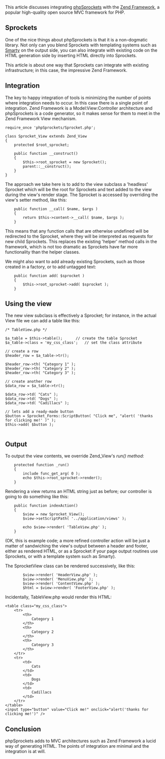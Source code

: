 This article discusses integrating [phpSprockets](http://code.google.com/p/phpsprockets/) with the [Zend Framework](http://framework.zend.com), a popular high-quality open source MVC framework for PHP.

## Sprockets ##
One of the nice things about phpSprockets is that it is a non-dogmatic library. Not only can you blend Sprockets with templating systems such as [Smarty](http://smarty.php.net/) on the output side, you can also integrate with existing code on the HTML generation side by inserting HTML directly into Sprockets.

This article is about one way that Sprockets can integrate with existing infrastructure; in this case, the impressive Zend Framework.

## Integration ##
The key to happy integration of tools is minimizing the number of points where integration needs to occur. In this case there is a single point of integration. Zend Framework is a Model:View:Controller architecture and phpSprockets is a code generator, so it makes sense for them to meet in the Zend Framework View mechanism.

```
require_once 'phpSprockets/Sprocket.php';

class Sprocket_View extends Zend_View
{
	protected $root_sprocket;

	public function __construct()
	{
		$this->root_sprocket = new Sprocket();
		parent::__construct();
	}
}
```

The approach we take here is to add to the view subclass a 'headless' Sprocket which will be the root for Sprockets and text added to the view during the view's render stage. The Sprocket is accessed by overriding the view's setter method, like this:

```
	public function __call( $name, $args )
	{
		return $this->content->__call( $name, $args );
	}
```

This means that any function calls that are otherwise undefined will be redirected to the Sprocket, where they will be interpreted as requests for new child Sprockets. This replaces the existing 'helper' method calls in the framework, which is not too dramatic as Sprockets have far more functionality than the helper classes.

We might also want to add already existing Sprockets, such as those created in a factory, or to add untagged text:

```
	public function add( $sprocket )
	{
		$this->root_sprocket->add( $sprocket );
 	}
```

## Using the view ##
The new view subclass is effectively a Sprocket; for instance, in the actual View file we can add a table like this:
```
/* TableView.php */

$a_table = $this->table();		// create the table Sprocket
$a_table->class = 'my_css_class';	// set the class attribute

// create a row
$header_row = $a_table->tr();

$header_row->th( "Category 1" );
$header_row->th( "Category 2" );
$header_row->th( "Category 3" );

// create another row
$data_row = $a_table->tr();

$data_row->td( "Cats" );
$data_row->td( "Dogs" );
$data_row->td( "Cadillacs" );

// lets add a ready-made button
$button = Sprocket_Forms::ScriptButton( "Click me", "alert( 'thanks for clicking me!' )" );
$this->add( $button );
 
```

## Output ##
To output the view contents, we override Zend\_View's _run() method:_

```
	protected function _run()
	{
		include func_get_arg( 0 );
		echo $this->root_sprocket->render();
	}
```

Rendering a view returns an HTML string just as before; our controller is going to do something like this:

```
	public function indexAction()
	{
		$view = new Sprocket_View();
		$view->setScriptPath( '../application/views' );

		echo $view->render( 'TableView.php' );
	}
```

(OK, this is example code; a more refined controller action will be just a matter of sandwiching the view's output between a header and footer, either as rendered HTML, or as a Sprocket if your page output routines use Sprockets, or with a template system such as Smarty).

The SprocketView class can be rendered successively, like this:
```
		$view->render( 'HeaderView.php' );
		$view->render( 'MenuView.php' );
		$view->render( 'ContentView.php' );
		$html = $view->render( 'FooterView.php' );
```

Incidentally, TableView.php would render this HTML:
```
<table class="my_css_class">
	<tr>
		<th>
			Category 1
		</th>
		<th>
			Category 2
		</th>
		<th>
			Category 3
		</th>
	</tr>
	<tr>
		<td>
			Cats
		</td>
		<td>
			Dogs
		</td>
		<td>
			Cadillacs
		</td>
	</tr>
</table>
<input type="button" value="Click me!" onclick="alert('thanks for clicking me!')" />
```

## Conclusion ##
phpSprockets adds to MVC architectures such as Zend Framework a lucid way of generating HTML. The points of integration are minimal and the integration is at will.


